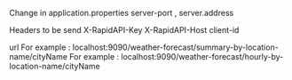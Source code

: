 Change in application.properties server-port , server.address

Headers to be send X-RapidAPI-Key X-RapidAPI-Host client-id

url For example : localhost:9090/weather-forecast/summary-by-location-name/cityName For example : localhost:9090/weather-forecast/hourly-by-location-name/cityName
